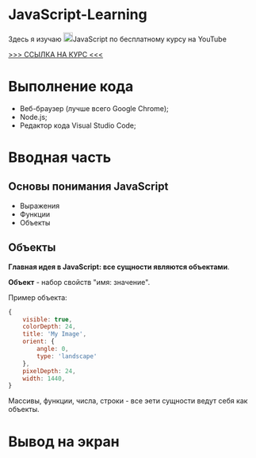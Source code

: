 # JavaScript-Learning
Здесь я изучаю <img src="https://icon-widget.codersrank.io/api/javascript" width=19px>JavaScript по бесплатному курсу на YouTube

[>>> ССЫЛКА НА КУРС <<<](https://youtu.be/CxgOKJh4zWE)

# Выполнение кода
- Веб-браузер (лучше всего Google Chrome);
- Node.js;
- Редактор кода Visual Studio Code;

# Вводная часть
## Основы понимания JavaScript
- Выражения
- Функции
- Объекты

## Объекты

**Главная идея в JavaScript: все сущности являются объектами**.

**Объект** - набор свойств "имя: значение".

Пример объекта:

```js
{
    visible: true,
    colorDepth: 24,
    title: 'My Image',
    orient: {
        angle: 0,
        type: 'landscape'
    },
    pixelDepth: 24,
    width: 1440,
}
```

Массивы, функции, числа, строки - все эети сущности ведут себя как объекты.

# Вывод на экран